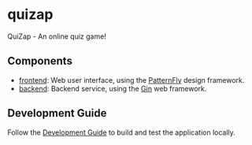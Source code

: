 # quizap
QuiZap - An online quiz game!

## Components

- [frontend](./frontend): Web user interface, using the [PatternFly](https://www.patternfly.org/)
  design framework.
- [backend](./backend): Backend service, using the [Gin](https://github.com/gin-gonic/gin) web
  framework.

## Development Guide

Follow the [Development Guide](./DEVELOPMENT.md) to build and test the application locally.
